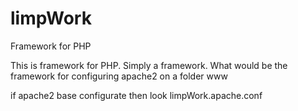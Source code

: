 # limpWork
Framework for PHP

This is framework for PHP. Simply a framework.
What would be the framework for configuring apache2 on a folder www


if apache2 base configurate then look limpWork.apache.conf
